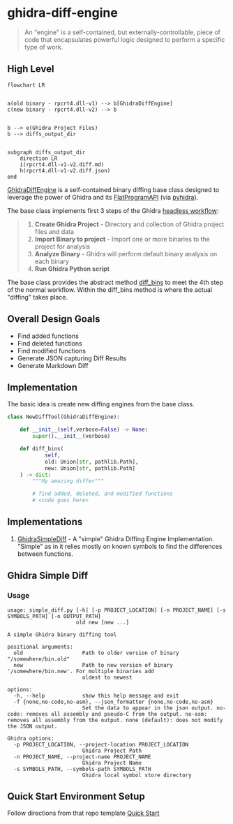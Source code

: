 # ghidra-diff-engine

> An "engine" is a self-contained, but externally-controllable, piece of code that encapsulates powerful logic designed to perform a specific type of work.

## High Level

```mermaid
flowchart LR


a(old binary - rpcrt4.dll-v1) --> b[GhidraDiffEngine]
c(new binary - rpcrt4.dll-v2) --> b


b --> e(Ghidra Project Files)
b --> diffs_output_dir


subgraph diffs_output_dir
    direction LR
    i(rpcrt4.dll-v1-v2.diff.md)
    h(rpcrt4.dll-v1-v2.diff.json)    
end

```

[GhidraDiffEngine](ghidra_diff_engine.py) is a self-contained binary diffing base class designed to leverage the power of Ghidra and its [FlatProgramAPI](https://ghidra.re/ghidra_docs/api/ghidra/program/flatapi/FlatProgramAPI.html) (via [pyhidra]()).


The base class implements first 3 steps of the Ghidra [headless workflow](https://github.com/clearbluejar/ghidra-python-vscode-devcontainer-skeleton#steps):
>1. **Create Ghidra Project** - Directory and collection of Ghidra project files and data
>2. **Import Binary to project** - Import one or more binaries to the project for analysis
>3. **Analyze Binary** - Ghidra will perform default binary analysis on each binary
>4. **Run Ghidra Python script**

The base class provides the abstract method [diff_bins](ghidra_diff_engine.py) to meet the 4th step of the normal workflow. Within the diff_bins method is where the actual "diffing" takes place. 

## Overall Design Goals

- Find added functions
- Find deleted functions
- Find modified functions
- Generate JSON capturing Diff Results
- Generate Markdown Diff

## Implementation 

The basic idea is create new diffing engines from the base class. 

```python
class NewDiffTool(GhidraDiffEngine):

    def __init__(self,verbose=False) -> None:
        super().__init__(verbose)

    def diff_bins(
            self,            
            old: Union[str, pathlib.Path],
            new: Union[str, pathlib.Path]
    ) -> dict:
        """My amazing differ"""

        # find added, deleted, and modified functions
        # <code goes here>
```







## Implementations

1. [GhidraSimpleDiff](simple_diff.py) - A "simple" Ghidra Diffing Engine Implementation. "Simple" as in it relies mostly on known symbols to find the differences between functions. 


## Ghidra Simple Diff


### Usage

```console
usage: simple_diff.py [-h] [-p PROJECT_LOCATION] [-n PROJECT_NAME] [-s SYMBOLS_PATH] [-o OUTPUT_PATH]
                      old new [new ...]

A simple Ghidra binary diffing tool

positional arguments:
  old                   Path to older version of binary "/somewhere/bin.old"
  new                   Path to new version of binary '/somewhere/bin.new'. For multiple binaries add
                        oldest to newest

options:
  -h, --help            show this help message and exit
  -f {none,no-code,no-asm}, --json_formatter {none,no-code,no-asm}
                        Set the data to appear in the json output. no-code: removes all assembly and pseudo-C from the output. no-asm: removes all assembly from the output. none (default): does not modify the JSON output.

Ghidra options:
  -p PROJECT_LOCATION, --project-location PROJECT_LOCATION
                        Ghidra Project Path
  -n PROJECT_NAME, --project-name PROJECT_NAME
                        Ghidra Project Name
  -s SYMBOLS_PATH, --symbols-path SYMBOLS_PATH
                        Ghidra local symbol store directory
```

## Quick Start Environment Setup

Follow directions from that repo template [Quick Start](https://github.com/clearbluejar/ghidra-python-vscode-devcontainer-skeleton#quick-start-setup---dev-container--best-option)


